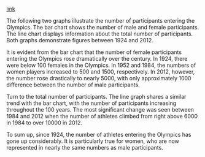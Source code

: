 [link](https://www.ielts-writing.info/EXAM/academic_writing_samples_task_1/1153/)

The following two graphs illustrate the number of participants entering the Olympics. The bar chart shows the number of male and female participants. The line chart displays information about the total number of participants. Both graphs demonstrate figures between 1924 and 2012.

It is evident from the bar chart that the number of female participants entering the Olympics rose dramatically over the century. In 1924, there were below 100 females in the Olympics. In 1952 and 1984, the numbers of women players increased to 500 and 1500, respectively. In 2012, however, the number rose drastically to nearly 5000, with only approximately 1000 difference between the number of male participants.

Turn to the total number of participants. The line graph shares a similar trend with the bar chart, with the number of participants increasing throughout the 100 years. The most significant change was seen between 1984 and 2012 when the number of athletes climbed from right above 6000 in 1984 to over 10000 in 2012.

To sum up, since 1924, the number of athletes entering the Olympics has gone up considerably. It is particularly true for women, who are now represented in nearly the same numbers as male participants.
